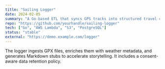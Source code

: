 ```yaml
---
title: "Sailing Logger"
date: 2024-02-05
summary: "A Go-based ETL that syncs GPS tracks into structured travel content."
repo: "https://github.com/yourhandle/sailing-logger"
tech: ["Go", "AWS Lambda", "S3", "PostgreSQL"]
status: "stable"
external: "https://demo.example.com/logger"
---
```


The logger ingests GPX files, enriches them with weather metadata, and generates Markdown stubs to accelerate storytelling. It includes a consent-aware data retention policy.
